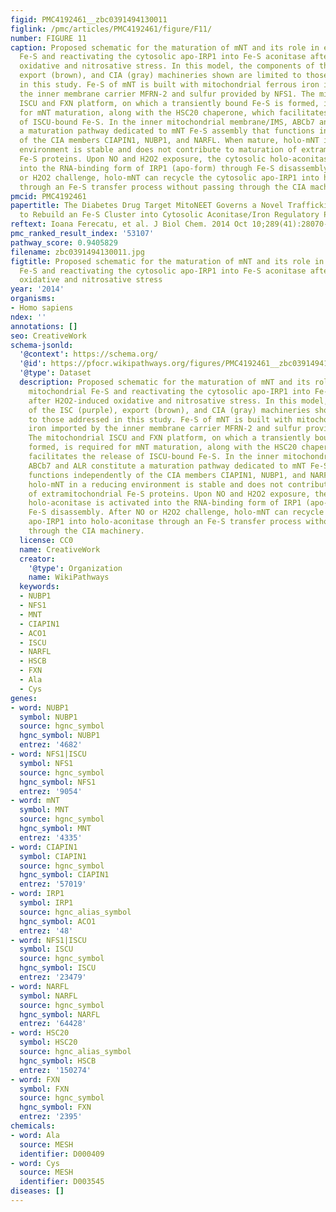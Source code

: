 ```yaml
---
figid: PMC4192461__zbc0391494130011
figlink: /pmc/articles/PMC4192461/figure/F11/
number: FIGURE 11
caption: Proposed schematic for the maturation of mNT and its role in exporting mitochondrial
  Fe-S and reactivating the cytosolic apo-IRP1 into Fe-S aconitase after H2O2-induced
  oxidative and nitrosative stress. In this model, the components of the ISC (purple),
  export (brown), and CIA (gray) machineries shown are limited to those addressed
  in this study. Fe-S of mNT is built with mitochondrial ferrous iron imported by
  the inner membrane carrier MFRN-2 and sulfur provided by NFS1. The mitochondrial
  ISCU and FXN platform, on which a transiently bound Fe-S is formed, is required
  for mNT maturation, along with the HSC20 chaperone, which facilitates the release
  of ISCU-bound Fe-S. In the inner mitochondrial membrane/IMS, ABCb7 and ALR constitute
  a maturation pathway dedicated to mNT Fe-S assembly that functions independently
  of the CIA members CIAPIN1, NUBP1, and NARFL. When mature, holo-mNT in a reducing
  environment is stable and does not contribute to maturation of extramitochondrial
  Fe-S proteins. Upon NO and H2O2 exposure, the cytosolic holo-aconitase is activated
  into the RNA-binding form of IRP1 (apo-form) through Fe-S disassembly. After NO
  or H2O2 challenge, holo-mNT can recycle the cytosolic apo-IRP1 into holo-aconitase
  through an Fe-S transfer process without passing through the CIA machinery.
pmcid: PMC4192461
papertitle: The Diabetes Drug Target MitoNEET Governs a Novel Trafficking Pathway
  to Rebuild an Fe-S Cluster into Cytosolic Aconitase/Iron Regulatory Protein 1.
reftext: Ioana Ferecatu, et al. J Biol Chem. 2014 Oct 10;289(41):28070-28086.
pmc_ranked_result_index: '53107'
pathway_score: 0.9405829
filename: zbc0391494130011.jpg
figtitle: Proposed schematic for the maturation of mNT and its role in exporting mitochondrial
  Fe-S and reactivating the cytosolic apo-IRP1 into Fe-S aconitase after H2O2-induced
  oxidative and nitrosative stress
year: '2014'
organisms:
- Homo sapiens
ndex: ''
annotations: []
seo: CreativeWork
schema-jsonld:
  '@context': https://schema.org/
  '@id': https://pfocr.wikipathways.org/figures/PMC4192461__zbc0391494130011.html
  '@type': Dataset
  description: Proposed schematic for the maturation of mNT and its role in exporting
    mitochondrial Fe-S and reactivating the cytosolic apo-IRP1 into Fe-S aconitase
    after H2O2-induced oxidative and nitrosative stress. In this model, the components
    of the ISC (purple), export (brown), and CIA (gray) machineries shown are limited
    to those addressed in this study. Fe-S of mNT is built with mitochondrial ferrous
    iron imported by the inner membrane carrier MFRN-2 and sulfur provided by NFS1.
    The mitochondrial ISCU and FXN platform, on which a transiently bound Fe-S is
    formed, is required for mNT maturation, along with the HSC20 chaperone, which
    facilitates the release of ISCU-bound Fe-S. In the inner mitochondrial membrane/IMS,
    ABCb7 and ALR constitute a maturation pathway dedicated to mNT Fe-S assembly that
    functions independently of the CIA members CIAPIN1, NUBP1, and NARFL. When mature,
    holo-mNT in a reducing environment is stable and does not contribute to maturation
    of extramitochondrial Fe-S proteins. Upon NO and H2O2 exposure, the cytosolic
    holo-aconitase is activated into the RNA-binding form of IRP1 (apo-form) through
    Fe-S disassembly. After NO or H2O2 challenge, holo-mNT can recycle the cytosolic
    apo-IRP1 into holo-aconitase through an Fe-S transfer process without passing
    through the CIA machinery.
  license: CC0
  name: CreativeWork
  creator:
    '@type': Organization
    name: WikiPathways
  keywords:
  - NUBP1
  - NFS1
  - MNT
  - CIAPIN1
  - ACO1
  - ISCU
  - NARFL
  - HSCB
  - FXN
  - Ala
  - Cys
genes:
- word: NUBP1
  symbol: NUBP1
  source: hgnc_symbol
  hgnc_symbol: NUBP1
  entrez: '4682'
- word: NFS1|ISCU
  symbol: NFS1
  source: hgnc_symbol
  hgnc_symbol: NFS1
  entrez: '9054'
- word: mNT
  symbol: MNT
  source: hgnc_symbol
  hgnc_symbol: MNT
  entrez: '4335'
- word: CIAPIN1
  symbol: CIAPIN1
  source: hgnc_symbol
  hgnc_symbol: CIAPIN1
  entrez: '57019'
- word: IRP1
  symbol: IRP1
  source: hgnc_alias_symbol
  hgnc_symbol: ACO1
  entrez: '48'
- word: NFS1|ISCU
  symbol: ISCU
  source: hgnc_symbol
  hgnc_symbol: ISCU
  entrez: '23479'
- word: NARFL
  symbol: NARFL
  source: hgnc_symbol
  hgnc_symbol: NARFL
  entrez: '64428'
- word: HSC20
  symbol: HSC20
  source: hgnc_alias_symbol
  hgnc_symbol: HSCB
  entrez: '150274'
- word: FXN
  symbol: FXN
  source: hgnc_symbol
  hgnc_symbol: FXN
  entrez: '2395'
chemicals:
- word: Ala
  source: MESH
  identifier: D000409
- word: Cys
  source: MESH
  identifier: D003545
diseases: []
---
```

